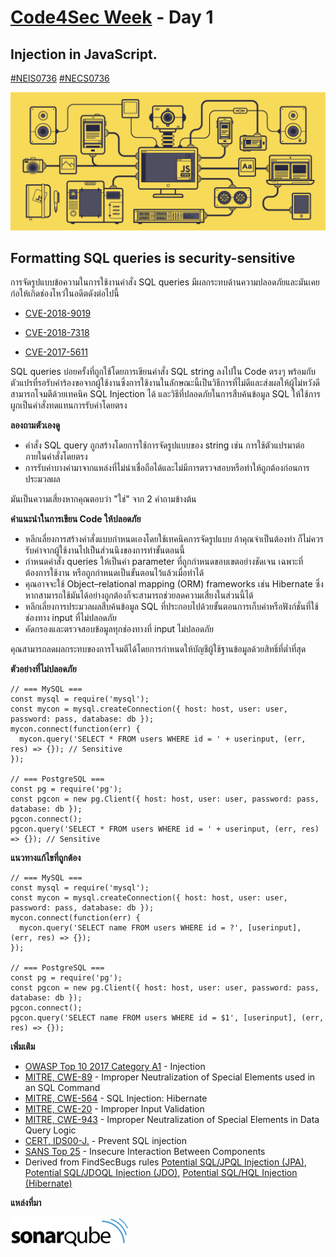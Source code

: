 
# [Code4Sec Week](https://www.facebook.com/hashtag/code4sec) - Day 1
## Injection in JavaScript.
[#NEIS0736](https://www.facebook.com/hashtag/neis0736) [#NECS0736](https://www.facebook.com/hashtag/necs0736)

![JavaScript](/images/JS.gif)

## Formatting SQL queries is security-sensitive

การจัดรูปแบบข้อความในการใช้งานคำสั่ง SQL queries มีผลกระทบด้านความปลอดภัยและมันเคยก่อให้เกิดช่องโหว่ในอดีตดังต่อไปนี้

* [CVE-2018-9019](http://cve.mitre.org/cgi-bin/cvename.cgi?name=CVE-2018-9019)

* [CVE-2018-7318](http://cve.mitre.org/cgi-bin/cvename.cgi?name=CVE-2018-7318)

* [CVE-2017-5611](http://cve.mitre.org/cgi-bin/cvename.cgi?name=CVE-2017-5611)

SQL queries บ่อยครั้งที่ถูกใช้โดยการเขียนคำสั่ง SQL string ลงไปใน Code ตรงๆ พร้อมกับตัวแปรที่รอรับคำร้องขอจากผู้ใช้งานซึ่งการใช้งานในลักษณะนี้เป็นวิธีการที่ไม่ดีและส่งผลให้ผู้ไม่หวังดีสามารถโจมตีด้วยเทคนิค SQL Injection ได้ และวิธีที่ปลอดภัยในการสืบค้นข้อมูล SQL ให้ใช้การผูกเป็นคำสั่งทดแทนการรับค่าโดยตรง

**ลองถามตัวเองดู**

* คำสั่ง SQL query ถูกสร้างโดยการใช้การจัดรูปแบบของ string เช่น การใช้ตัวแปรมาต่อภายในคำสั่งโดยตรง
* การรับค่าบางค่ามาจากแหล่งที่ไม่น่าเชื่อถือได้และไม่มีการตรวจสอบหรือทำให้ถูกต้องก่อนการประมวลผล

มันเป็นความเสี่ยงหากคุณตอบว่า "ใช่" จาก 2 คำถามข้างต้น

**คำแนะนำในการเขียน Code ให้ปลอดภัย**

* หลีกเลี่ยงการสร้างคำสั่งแบบกำหนดเองโดยใช้เทคนิคการจัดรูปแบบ ถ้าคุณจำเป็นต้องทำ ก็ไม่ควรรับค่าจากผู้ใช้งานไปเป็นส่วนนึงของการทำขั้นตอนนี้
* กำหนดคำสั่ง queries ให้เป็นค่า parameter ที่ถูกกำหนดขอบเขตอย่างชัดเจน เฉพาะที่ต้องการใช้งาน หรือถูกกำหนดเป็นขั้นตอนไว้แล้วเมื่อทำได้
* คุณอาจจะใช้ Object–relational mapping (ORM) frameworks เช่น Hibernate ซึ่งหากสามารถใช้มันได้อย่างถูกต้องก็จะสามารถช่วยลดความเสี่ยงในส่วนนี้ได้
* หลีกเลี่ยงการประมวลผลสืบค้นข้อมูล SQL ที่ประกอบไปด้วยขั้นตอนการเก็บค่าหรือฟังก์ชั่นที่ใช้ช่องทาง input ที่ไม่ปลอดภัย 
* คัดกรองและตรวจสอบข้อมูลทุกช่องทางที่ input ไม่ปลอดภัย

คุณสามารถลดผลกระทบของการโจมตีได้โดยการกำหนดให้บัญชีผู้ใช้ฐานข้อมูลด้วยสิทธิ์ที่ต่ำที่สุด

**ตัวอย่างที่ไม่ปลอดภัย**
```
// === MySQL ===
const mysql = require('mysql');
const mycon = mysql.createConnection({ host: host, user: user, password: pass, database: db });
mycon.connect(function(err) {
  mycon.query('SELECT * FROM users WHERE id = ' + userinput, (err, res) => {}); // Sensitive
});

// === PostgreSQL ===
const pg = require('pg');
const pgcon = new pg.Client({ host: host, user: user, password: pass, database: db });
pgcon.connect();
pgcon.query('SELECT * FROM users WHERE id = ' + userinput, (err, res) => {}); // Sensitive
```

**แนวทางแก้ไขที่ถูกต้อง**
```
// === MySQL ===
const mysql = require('mysql');
const mycon = mysql.createConnection({ host: host, user: user, password: pass, database: db });
mycon.connect(function(err) {
  mycon.query('SELECT name FROM users WHERE id = ?', [userinput], (err, res) => {});
});

// === PostgreSQL ===
const pg = require('pg');
const pgcon = new pg.Client({ host: host, user: user, password: pass, database: db });
pgcon.connect();
pgcon.query('SELECT name FROM users WHERE id = $1', [userinput], (err, res) => {});
```

**เพิ่มเติม**
* [OWASP Top 10 2017 Category A1](https://www.owasp.org/index.php/Top_10-2017_A1-Injection) - Injection
* [MITRE, CWE-89](http://cwe.mitre.org/data/definitions/89) - Improper Neutralization of Special Elements used in an SQL Command
* [MITRE, CWE-564](http://cwe.mitre.org/data/definitions/564.html) - SQL Injection: Hibernate
* [MITRE, CWE-20](http://cwe.mitre.org/data/definitions/20.html) - Improper Input Validation
* [MITRE, CWE-943](http://cwe.mitre.org/data/definitions/943.html) - Improper Neutralization of Special Elements in Data Query Logic
* [CERT, IDS00-J.](https://wiki.sei.cmu.edu/confluence/x/ITdGBQ) - Prevent SQL injection
* [SANS Top 25](https://www.sans.org/top25-software-errors/#cat1) - Insecure Interaction Between Components
* Derived from FindSecBugs rules [Potential SQL/JPQL Injection (JPA)](http://h3xstream.github.io/find-sec-bugs/bugs.htm#SQL_INJECTION_JPA), [Potential SQL/JDOQL Injection (JDO)](http://h3xstream.github.io/find-sec-bugs/bugs.htm#SQL_INJECTION_JDO), [Potential SQL/HQL Injection (Hibernate)](http://h3xstream.github.io/find-sec-bugs/bugs.htm#SQL_INJECTION_HIBERNATE)

**แหล่งที่มา**

[<img src="/images/sonarqube.svg" alt="SonarQube" height="50">](https://rules.sonarsource.com/javascript/RSPEC-2077)
